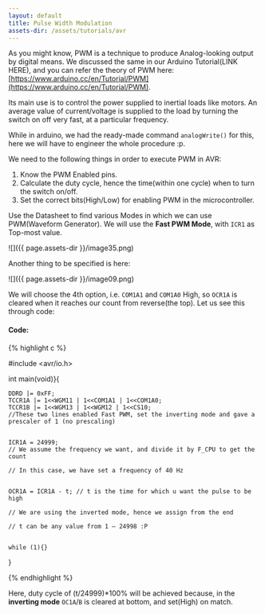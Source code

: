 ```yaml
---
layout: default
title: Pulse Width Modulation
assets-dir: /assets/tutorials/avr
---
```


As you might know, PWM is a technique to produce Analog-looking output
by digital means. We discussed the same in our Arduino Tutorial(LINK
HERE), and you can refer the theory of PWM here:
[https://www.arduino.cc/en/Tutorial/PWM](https://www.arduino.cc/en/Tutorial/PWM).

Its main use is to control the power supplied to inertial loads like
motors. An average value of current/voltage is supplied to the load by
turning the switch on off very fast, at a particular frequency.

While in arduino, we had the ready-made command `analogWrite()` for this,
here we will have to engineer the whole procedure :p.

We need to the following things in order to execute PWM in AVR:

1.  Know the PWM Enabled pins.
2.  Calculate the duty cycle, hence the time(within one cycle) when to
    turn the switch on/off.
3.  Set the correct bits(High/Low) for enabling PWM in
    the microcontroller.

Use the Datasheet to find various Modes in which we can use PWM(Waveform
Generator). We will use the **Fast PWM Mode**, with `ICR1` as Top-most
value.

![]({{ page.assets-dir }}/image35.png)

Another thing to be specified is here:

![]({{ page.assets-dir }}/image09.png)

We will choose the 4th option, i.e. `COM1A1` and `COM1A0` High, so `OCR1A` is
cleared when it reaches our count from reverse(the top). Let us see this
through code:

#### Code:

{% highlight c %}

#include <avr/io.h>


int main(void)}{

    DDRD |= 0xFF;
    TCCR1A |= 1<<WGM11 | 1<<COM1A1 | 1<<COM1A0;
    TCCR1B |= 1<<WGM13 | 1<<WGM12 | 1<<CS10; 
    //These two lines enabled Fast PWM, set the inverting mode and gave a prescaler of 1 (no prescaling)


    ICR1A = 24999; 
    // We assume the frequency we want, and divide it by F_CPU to get the count

    // In this case, we have set a frequency of 40 Hz


    OCR1A = ICR1A - t; // t is the time for which u want the pulse to be high

    // We are using the inverted mode, hence we assign from the end

    // t can be any value from 1 – 24998 :P


    while (1){}
}

{% endhighlight %}

Here, duty cycle of (t/24999)\*100% will be achieved because, in the
**inverting mode** `OC1A`/`B` is cleared at bottom, and set(High) on match.

